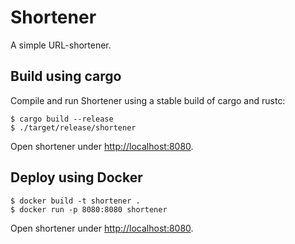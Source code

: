 # Shortener

A simple URL-shortener.

## Build using cargo

Compile and run Shortener using a stable build of cargo and rustc:

```
$ cargo build --release
$ ./target/release/shortener
```

Open shortener under <http://localhost:8080>.

## Deploy using Docker

```
$ docker build -t shortener .
$ docker run -p 8080:8080 shortener
```

Open shortener under <http://localhost:8080>.
